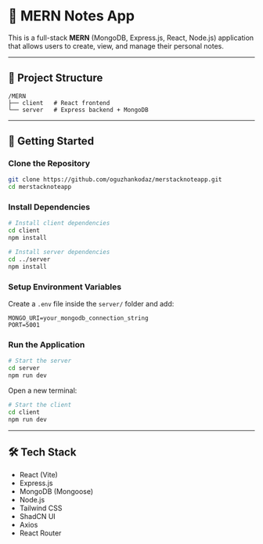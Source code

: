 # 📝 MERN Notes App

This is a full-stack **MERN** (MongoDB, Express.js, React, Node.js) application that allows users to create, view, and manage their personal notes.

---

## 📁 Project Structure

```
/MERN
├── client   # React frontend
└── server   # Express backend + MongoDB
```

---

## 🚀 Getting Started

### Clone the Repository

```bash
git clone https://github.com/oguzhankodaz/merstacknoteapp.git
cd merstacknoteapp
```

### Install Dependencies

```bash
# Install client dependencies
cd client
npm install

# Install server dependencies
cd ../server
npm install
```

### Setup Environment Variables

Create a `.env` file inside the `server/` folder and add:

```
MONGO_URI=your_mongodb_connection_string
PORT=5001
```

### Run the Application

```bash
# Start the server
cd server
npm run dev
```

Open a new terminal:

```bash
# Start the client
cd client
npm run dev
```

---

## 🛠 Tech Stack

- React (Vite)
- Express.js
- MongoDB (Mongoose)
- Node.js
- Tailwind CSS
- ShadCN UI
- Axios
- React Router
